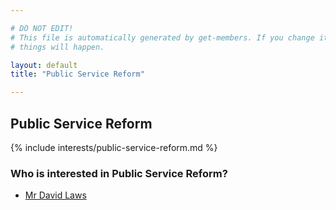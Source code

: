 ```yaml
---

# DO NOT EDIT!
# This file is automatically generated by get-members. If you change it, bad
# things will happen.

layout: default
title: "Public Service Reform"

---
```


## Public Service Reform

{% include interests/public-service-reform.md %}

### Who is interested in Public Service Reform?


* [Mr David Laws](/members/mr-david-laws.html)
